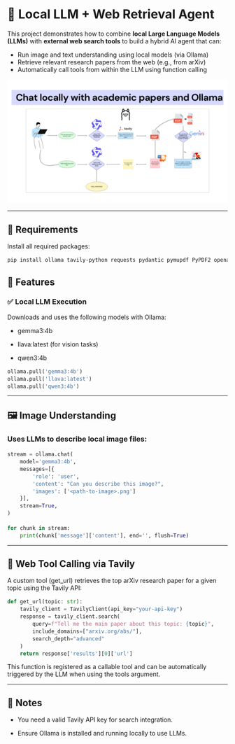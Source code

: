 # 🧠 Local LLM + Web Retrieval Agent

This project demonstrates how to combine **local Large Language Models (LLMs)** with **external web search tools** to build a hybrid AI agent that can:

- Run image and text understanding using local models (via Ollama)
- Retrieve relevant research papers from the web (e.g., from arXiv)
- Automatically call tools from within the LLM using function calling

![Chat with Academic Paper](Chat%20locally%20with%20ArXiv%20paper/image_test/Chat%20with%20academic%20paper.png)

---

## 🔧 Requirements

Install all required packages:

```bash
pip install ollama tavily-python requests pydantic pymupdf PyPDF2 openai
```

## 🚀 Features
### ✅ Local LLM Execution
Downloads and uses the following models with Ollama:

- gemma3:4b

- llava:latest (for vision tasks)

- qwen3:4b

``` python
ollama.pull('gemma3:4b')
ollama.pull('llava:latest')
ollama.pull('qwen3:4b')
```
---

## 🖼️ Image Understanding
### Uses LLMs to describe local image files:

``` python
stream = ollama.chat(
    model='gemma3:4b',
    messages=[{
        'role': 'user',
        'content': "Can you describe this image?",
        'images': ['<path-to-image>.png']
    }],
    stream=True,
)

for chunk in stream:
    print(chunk['message']['content'], end='', flush=True)
```

---

## 🔗 Web Tool Calling via Tavily
A custom tool (get_url) retrieves the top arXiv research paper for a given topic using the Tavily API:

``` python
def get_url(topic: str):
    tavily_client = TavilyClient(api_key="your-api-key")
    response = tavily_client.search(
        query=f"Tell me the main paper about this topic: {topic}",
        include_domains=["arxiv.org/abs/"],
        search_depth="advanced"
    )
    return response['results'][0]['url']
```

This function is registered as a callable tool and can be automatically triggered by the LLM when using the tools argument.

---

## 🔐 Notes

- You need a valid Tavily API key for search integration.

- Ensure Ollama is installed and running locally to use LLMs.

